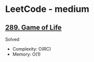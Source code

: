 # LeetCode - medium

## [289. Game of Life](https://leetcode.com/problems/game-of-life)

Solved

* Complexity: O(RC)
* Memory: O(1)
